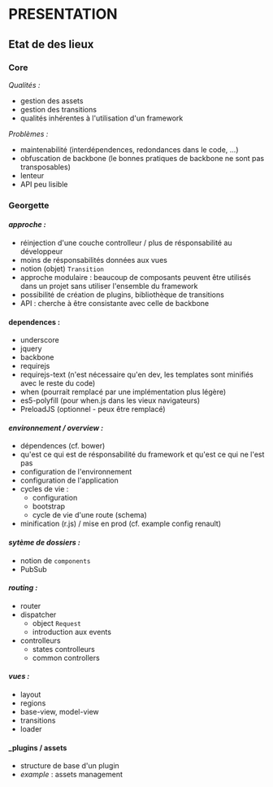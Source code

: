 PRESENTATION
====================================================

## Etat de des lieux

### Core

_Qualités :_

- gestion des assets
- gestion des transitions
- qualités inhérentes à l'utilisation d'un framework

_Problèmes :_

- maintenabilité (interdépendences, redondances dans le code, ...)
- obfuscation de backbone (le bonnes pratiques de backbone ne sont pas transposables)
- lenteur
- API peu lisible


### Georgette

#### _approche :_

- réinjection d'une couche controlleur / plus de résponsabilité au développeur
- moins de résponsabilités données aux vues
- notion (objet) `Transition`
- approche modulaire : beaucoup de composants peuvent être utilisés dans un projet sans utiliser l'ensemble du framework
- possibilité de création de plugins, bibliothèque de transitions
- API : cherche à être consistante avec celle de backbone


#### dependences :

- underscore
- jquery
- backbone
- requirejs
- requirejs-text (n'est nécessaire qu'en dev, les templates sont minifiés avec le reste du code)
- when (pourrait remplacé par une implémentation plus légère)
- es5-polyfill (pour when.js dans les vieux navigateurs)
- PreloadJS (optionnel - peux être remplacé)


#### _environnement / overview :_

- dépendences (cf. bower)
- qu'est ce qui est de résponsabilité du framework et qu'est ce qui ne l'est pas
- configuration de l'environnement
- configuration de l'application
- cycles de vie :
    - configuration
    - bootstrap
    - cycle de vie d'une route (schema)
- minification (r.js) / mise en prod (cf. example config renault)


#### _sytème de dossiers :_

- notion de `components`
- PubSub


#### _routing :_

- router
- dispatcher
    *   object `Request`
    *   introduction aux events
- controlleurs
    *   states controlleurs
    *   common controllers


#### _vues :_

- layout
- regions
- base-view, model-view
- transitions
- loader


#### _plugins / assets

- structure de base d'un plugin
- _example_ : assets management















